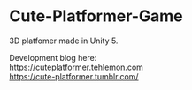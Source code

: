 # Cute-Platformer-Game

3D platfomer made in Unity 5.

Development blog here:  
https://cuteplatformer.tehlemon.com  
https://cute-platformer.tumblr.com/
